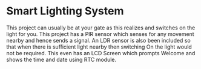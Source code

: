 # Smart Lighting System
This project can usually be at your gate as this realizes and switches on the light for you.
This project has a PIR sensor which senses for any movement nearby and hence sends a signal.
An LDR sensor is also been included so that when there is sufficient light nearby then switching On the light would not be required.
This even has an LCD Screen which prompts Welcome and shows the time and date using RTC module.
